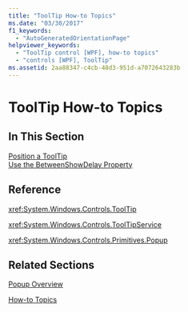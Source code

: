 ```yaml
---
title: "ToolTip How-to Topics"
ms.date: "03/30/2017"
f1_keywords: 
  - "AutoGeneratedOrientationPage"
helpviewer_keywords: 
  - "ToolTip control [WPF], how-to topics"
  - "controls [WPF], ToolTip"
ms.assetid: 2aa88347-c4cb-48d3-951d-a7072643283b
---
```

# ToolTip How-to Topics
## In This Section  
 [Position a ToolTip](../../../../docs/framework/wpf/controls/how-to-position-a-tooltip.md)  
  [Use the BetweenShowDelay Property](../../../../docs/framework/wpf/controls/how-to-use-the-betweenshowdelay-property.md)  
  
## Reference  
 <xref:System.Windows.Controls.ToolTip>  
  
 <xref:System.Windows.Controls.ToolTipService>  
  
 <xref:System.Windows.Controls.Primitives.Popup>  
  
## Related Sections  
 [Popup Overview](../../../../docs/framework/wpf/controls/popup-overview.md)  
  
 [How-to Topics](../../../../docs/framework/wpf/controls/popup-how-to-topics.md)
